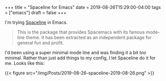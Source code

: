 +++
title = "Spaceline for Emacs"
date = 2019-08-26T15:29:00-04:00
tags = ["emacs"]
draft = false
+++

I'm trying [Spaceline](https://github.com/TheBB/spaceline) in Emacs.

> This is the package that provides Spacemacs with its famous mode-line theme. It has been extracted as an independent package for general fun and profit.

I'd been using a super minimal mode line and was finding it a bit _too_ minimal. Rather than just add things to my config, I let Spaceline do it for me. Looks like this:

{{< figure src="/img/Posts/2019-08-26-spaceline-2019-08-26.png" >}}
